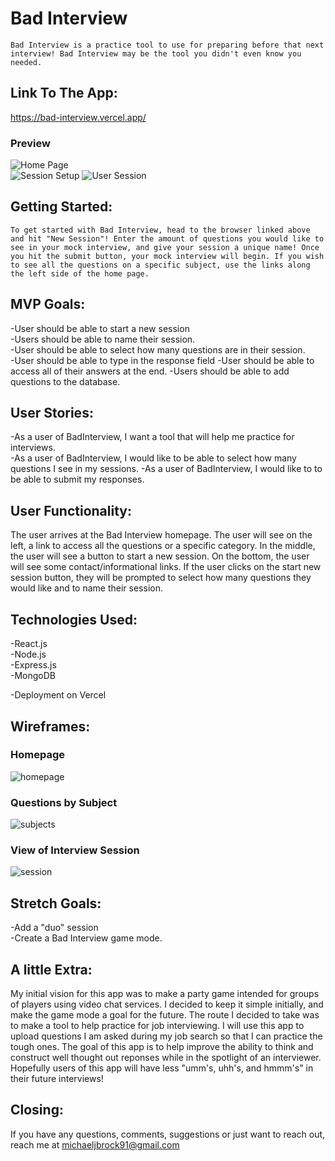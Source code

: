 # Bad Interview

    Bad Interview is a practice tool to use for preparing before that next interview! Bad Interview may be the tool you didn't even know you needed.

## Link To The App:

https://bad-interview.vercel.app/

### Preview

![Home Page](https://i.imgur.com/Ac1cFFZ.png)  
![Session Setup](https://i.imgur.com/Q3T8KJL.png)
![User Session](https://i.imgur.com/0tJtU8a.png)

## Getting Started:

    To get started with Bad Interview, head to the browser linked above and hit "New Session"! Enter the amount of questions you would like to see in your mock interview, and give your session a unique name! Once you hit the submit button, your mock interview will begin. If you wish to see all the questions on a specific subject, use the links along the left side of the home page.

## MVP Goals:

-User should be able to start a new session  
-Users should be able to name their session.  
-User should be able to select how many questions are in their session.  
-User should be able to type in the response field
-User should be able to access all of their answers at the end.
-Users should be able to add questions to the database.

## User Stories:

-As a user of BadInterview, I want a tool that will help me practice for interviews.  
-As a user of BadInterview, I would like to be able to select how many questions I see in my sessions.
-As a user of BadInterview, I would like to to be able to submit my responses.

## User Functionality:

The user arrives at the Bad Interview homepage. The user will see on the left, a link to access all the questions or a specific category. In the middle, the user will see a button to start a new session. On the bottom, the user will see some contact/informational links. If the user clicks on the start new session button, they will be prompted to select how many questions they would like and to name their session.

## Technologies Used:

-React.js  
-Node.js  
-Express.js  
-MongoDB

-Deployment on Vercel

## Wireframes:

### Homepage

![homepage](https://i.imgur.com/Ld6na9V.png)

### Questions by Subject

![subjects](https://i.imgur.com/PyWZl0u.png)

### View of Interview Session

![session](https://i.imgur.com/hDRKGP6.png)

## Stretch Goals:

-Add a "duo" session  
-Create a Bad Interview game mode.

## A little Extra:

My initial vision for this app was to make a party game intended for groups of players using video chat services. I decided to keep it simple initially, and make the game mode a goal for the future. The route I decided to take was to make a tool to help practice for job interviewing. I will use this app to upload questions I am asked during my job search so that I can practice the tough ones. The goal of this app is to help improve the ability to think and construct well thought out reponses while in the spotlight of an interviewer. Hopefully users of this app will have less "umm's, uhh's, and hmmm's" in their future interviews!

## Closing:

If you have any questions, comments, suggestions or just want to reach out, reach me at michaeljbrock91@gmail.com
